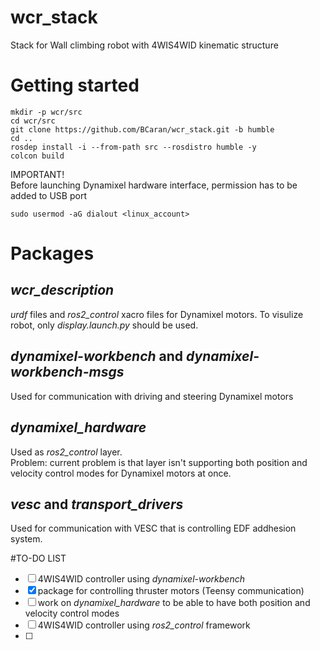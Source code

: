 # wcr_stack
Stack for Wall climbing robot with 4WIS4WID kinematic structure

# Getting started
```
mkdir -p wcr/src
cd wcr/src
git clone https://github.com/BCaran/wcr_stack.git -b humble
cd ..
rosdep install -i --from-path src --rosdistro humble -y
colcon build
```
IMPORTANT! \
Before launching Dynamixel hardware interface, permission has to be added to USB port
```
sudo usermod -aG dialout <linux_account>
```
# Packages
## _wcr_description_
_urdf_ files and _ros2_control_ xacro files for Dynamixel motors. To visulize robot, only _display.launch.py_ should be used.

## _dynamixel-workbench_ and _dynamixel-workbench-msgs_ 
Used for communication with driving and steering Dynamixel motors

## _dynamixel_hardware_
Used as _ros2_control_ layer. \
Problem: current problem is that layer isn't supporting both position and velocity control modes for Dynamixel motors at once.

## _vesc_ and _transport_drivers_
Used for communication with VESC that is controlling EDF addhesion system.

#TO-DO LIST
- [ ] 4WIS4WID controller using _dynamixel-workbench_
- [x] package for controlling thruster motors (Teensy communication)
- [ ] work on _dynamixel_hardware_ to be able to have both position and velocity control modes
- [ ] 4WIS4WID controller using _ros2_control_ framework
- [ ] 
